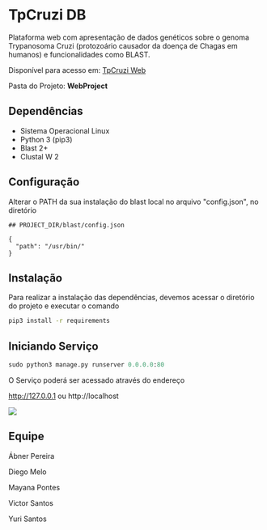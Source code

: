 # TpCruzi DB
Plataforma web com apresentação de dados genéticos sobre o genoma Trypanosoma Cruzi (protozoário causador da doença de Chagas em humanos) e funcionalidades como BLAST.

Disponível para acesso em: [TpCruzi Web](http://tpcruzidb.sytes.net/)

Pasta do Projeto: **WebProject**

## Dependências

- Sistema Operacional Linux
- Python 3 (pip3)
- Blast 2+
- Clustal W 2


## Configuração

Alterar o PATH da sua instalação do blast local no arquivo "config.json", no diretório

```
## PROJECT_DIR/blast/config.json

{
  "path": "/usr/bin/"
}

```



## Instalação

Para realizar a instalação das dependências, devemos acessar o diretório do projeto e executar o comando

```bash
pip3 install -r requirements
```


## Iniciando Serviço

```python
sudo python3 manage.py runserver 0.0.0.0:80
```

O Serviço poderá ser acessado através do endereço


http://127.0.0.1 ou http://localhost


![](https://github.com/victorsantosok/abelem/blob/master/Google-Google-Chrome-2021-05-14.gif)


## Equipe
Ábner Pereira

Diego Melo

Mayana Pontes

Victor Santos

Yuri Santos
